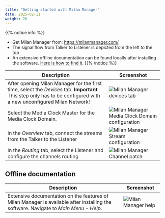 ```yaml
---
title: "Getting started with Milan Manager"
date: 2025-02-11
weight: 20
---
```


{{% notice info %}}
- Get Milan Manager from: https://milanmanager.com/
- The signal flow from Talker to Listener is depicted from the left to the top
- An extensive offline documentation can be found locally after installing the software. [Here is how to find it](#offline-documentation).
{{% /notice %}}

| Description        | Screenshot     |
|--------------------|------------------|
| After opening Milan Manager for the first time, select the *Devices* tab. **Important** This step only has to be configured with a new unconfigured Milan Network! | ![Milan Manager devices tab](/images/00-Milan-Manager.png) |
| Select the Media Clock Master for the Media Clock Domain. | ![Milan Manager Media Clock Domain configuration](/images/01-Milan-Manager.png) |
| In the *Overview* tab, connect the streams from the Talker to the Listener | ![Milan Manager Stream configuration](/images/02-Milan-Manager.png) |
| In the *Routing* tab, select the Listener and configure the channels routing| ![Milan Manager Channel patch](/images/03-Milan-Manager.png) |

## Offline documentation
| Description | Screenshot |
|-------------|------------|
| Extensive documentation on the features of Milan Manager is available after installing the software. Navigate to *Main Menu* - *Help*. | ![Milan Manager help](/images/04-Milan-Manager.png) |
